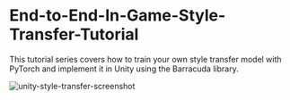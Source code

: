 # End-to-End-In-Game-Style-Transfer-Tutorial
 This tutorial series covers how to train your own style transfer model with PyTorch and implement it in Unity using the Barracuda library.



![unity-style-transfer-screenshot](F:\Projects\GitHub\End-to-End-In-Game-Style-Transfer-Tutorial\images\unity-style-transfer-screenshot.png)